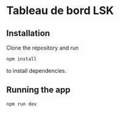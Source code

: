 # Tableau de bord LSK

## Installation

Clone the repository and run

```bash
npm install
```

to install dependencies.

## Running the app

```bash
npm run dev
```
